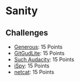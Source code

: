 # Sanity

## Challenges
 - [Generous](Generous): 15 Points
 - [GitGudLite](GitGudLite): 15 Points
 - [Such Audacity](Such%20Audacity): 15 Points
 - [iSpy](iSpy): 15 Points
 - [netcat](netcat): 15 Points